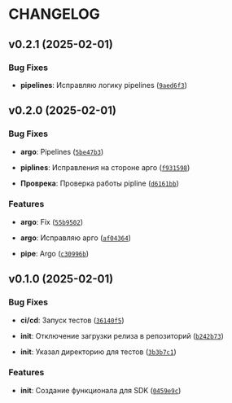 # CHANGELOG


## v0.2.1 (2025-02-01)

### Bug Fixes

- **pipelines**: Исправляю логику pipelines
  ([`9aed6f3`](https://git.sbercloud.tech/products/aicloud/mlspace-cli/-/commit/9aed6f3a227f2cb20f72fbeb050f1ddd136d7151))


## v0.2.0 (2025-02-01)

### Bug Fixes

- **argo**: Pipelines
  ([`5be47b3`](https://git.sbercloud.tech/products/aicloud/mlspace-cli/-/commit/5be47b3ea4711f33fa40292266095ae150d73cce))

- **piplines**: Исправления на стороне арго
  ([`f931598`](https://git.sbercloud.tech/products/aicloud/mlspace-cli/-/commit/f9315985863f364e0d3d58fcbb6183c1952b10e2))

- **Проврека**: Проверка работы pipline
  ([`d6161bb`](https://git.sbercloud.tech/products/aicloud/mlspace-cli/-/commit/d6161bb6a2439cdd1b4807373d3c5fc3e9a4c2db))

### Features

- **argo**: Fix
  ([`55b9502`](https://git.sbercloud.tech/products/aicloud/mlspace-cli/-/commit/55b950209e9f7c1cebfcedaf3f49be73f9ca6aab))

- **argo**: Исправляю арго
  ([`af04364`](https://git.sbercloud.tech/products/aicloud/mlspace-cli/-/commit/af04364f68c19c00f4f5190ff3e08174eb8ee0c3))

- **pipe**: Argo
  ([`c30996b`](https://git.sbercloud.tech/products/aicloud/mlspace-cli/-/commit/c30996bc32045eb586fce61f093668382744cfaf))


## v0.1.0 (2025-02-01)

### Bug Fixes

- **ci/cd**: Запуск тестов
  ([`36140f5`](https://git.sbercloud.tech/products/aicloud/mlspace-cli/-/commit/36140f5631a1cb132d0682d29fa65b5c5de9ccea))

- **init**: Отключение загрузки релиза в репозиторий
  ([`b242b73`](https://git.sbercloud.tech/products/aicloud/mlspace-cli/-/commit/b242b739ad4e6a3738cb7b6f90f4510c09e2d223))

- **init**: Указал директорию для тестов
  ([`3b3b7c1`](https://git.sbercloud.tech/products/aicloud/mlspace-cli/-/commit/3b3b7c1c3aa4691b5152ea93c508115d2d31cb8b))

### Features

- **init**: Создание функционала для SDK
  ([`0459e9c`](https://git.sbercloud.tech/products/aicloud/mlspace-cli/-/commit/0459e9c4f3d78033e1a52d76f1121633717040b5))
